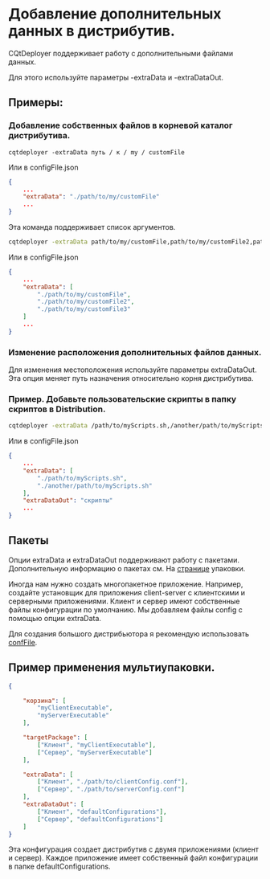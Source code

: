 # Добавление дополнительных данных в дистрибутив.

CQtDeployer поддерживает работу с дополнительными файлами данных.

Для этого используйте параметры -extraData и -extraDataOut.

## Примеры:

### Добавление собственных файлов в корневой каталог дистрибутива.

```
cqtdeployer -extraData путь / к / my / customFile
```

Или в configFile.json

``` json
{
    ...
    "extraData": "./path/to/my/customFile"
    ...
}
```

Эта команда поддерживает список аргументов.


``` bash
cqtdeployer -extraData path/to/my/customFile,path/to/my/customFile2,path/to/my/customFile3
```

Или в configFile.json

``` json
{
    ...
    "extraData": [
        "./path/to/my/customFile",
        "./path/to/my/customFile2",
        "./path/to/my/customFile3"
    ]
    ...
}
```

### Изменение расположения дополнительных файлов данных.

Для изменения местоположения используйте параметры extraDataOut. Эта опция меняет путь назначения относительно корня дистрибутива.

### Пример. Добавьте пользовательские скрипты в папку скриптов в Distribution.

``` bash
cqtdeployer -extraData /path/to/myScripts.sh,/another/path/to/myScripts.sh -extraDataOut scripts
```

Или в configFile.json

``` json
{
    ...
    "extraData": [
        "./path/to/myScripts.sh",
        "./another/path/to/myScripts.sh"
    ],
    "extraDataOut": "скрипты"
    ...
}
```

## Пакеты
Опции extraData и extraDataOut поддерживают работу с пакетами. Дополнительную информацию о пакетах см. На [странице](Packing.md) упаковки.

Иногда нам нужно создать многопакетное приложение. Например, создайте установщик для приложения client-server с клиентскими и серверными приложениями. Клиент и сервер имеют собственные файлы конфигурации по умолчанию. Мы добавляем файлы config с помощью опции extraData.

Для создания большого дистрибьютора я рекомендую использовать [confFile](DeployConfigFile.md).

## Пример применения мультиупаковки.


``` json
{

    "корзина": [
        "myClientExecutable",
        "myServerExecutable"
    ],

    "targetPackage": [
        ["Клиент", "myClientExecutable"],
        ["Сервер", "myServerExecutable"]
    ],

    "extraData": [
        ["Клиент", "./path/to/clientConfig.conf"],
        ["Сервер", "./path/to/serverConfig.conf"]
    ],
    "extraDataOut": [
        ["Клиент", "defaultConfigurations"],
        ["Сервер", "defaultConfigurations"]
    ]
}
```

Эта конфигурация создает дистрибутив с двумя приложениями (клиент и сервер). Каждое приложение имеет собственный файл конфигурации в папке defaultConfigurations.
